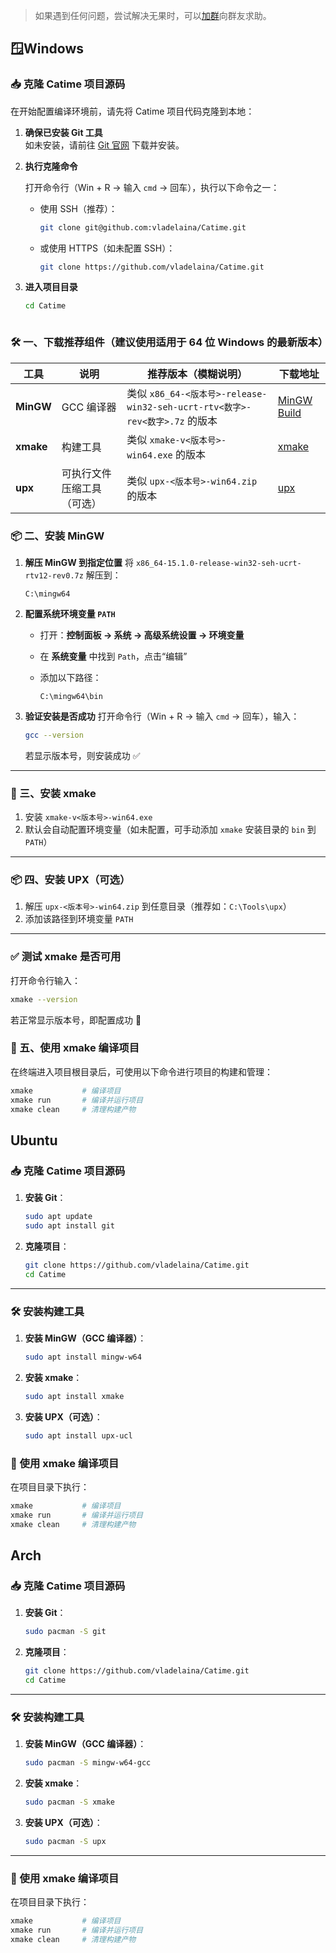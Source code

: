 <!--
title: 编译 Catime 指南：从源码构建项目
date: 2025-05-13
description: 本文详细介绍了如何从源代码编译 Catime，包括环境配置、依赖安装、构建流程与常见问题排查。
thumbnail: blogs/Images/catime.webp
tags: [Catime, 编译指南, 构建流程, 开发者文档]
-->



> 如果遇到任何问题，尝试解决无果时，可以[加群](https://qm.qq.com/q/LgscIMw9i0)向群友求助。

##  🪟Windows




### 📥 克隆 Catime 项目源码

在开始配置编译环境前，请先将 Catime 项目代码克隆到本地：

1. **确保已安装 Git 工具**  
   如未安装，请前往 [Git 官网](https://git-scm.com/downloads) 下载并安装。

2. **执行克隆命令**

   打开命令行（Win + R → 输入 `cmd` → 回车），执行以下命令之一：

   - 使用 SSH（推荐）：

     ```bash
     git clone git@github.com:vladelaina/Catime.git
     ```

   - 或使用 HTTPS（如未配置 SSH）：

     ```bash
     git clone https://github.com/vladelaina/Catime.git
     ```

3. **进入项目目录**

   ```bash
   cd Catime



### 🛠 一、下载推荐组件（建议使用适用于 64 位 Windows 的最新版本）

| 工具      | 说明                       | 推荐版本（模糊说明）                                         | 下载地址                                                     |
| --------- | -------------------------- | ------------------------------------------------------------ | ------------------------------------------------------------ |
| **MinGW** | GCC 编译器                 | 类似 `x86_64-<版本号>-release-win32-seh-ucrt-rtv<数字>-rev<数字>.7z` 的版本 | [MinGW Build](https://github.com/niXman/mingw-builds-binaries/releases/latest) |
| **xmake** | 构建工具                   | 类似 `xmake-v<版本号>-win64.exe` 的版本                      | [xmake](https://github.com/xmake-io/xmake/releases/latest)   |
| **upx**   | 可执行文件压缩工具（可选） | 类似 `upx-<版本号>-win64.zip` 的版本                         | [upx](https://github.com/upx/upx/releases/latest)            |



### 📦 二、安装 MinGW

1. **解压 MinGW 到指定位置**
    将 `x86_64-15.1.0-release-win32-seh-ucrt-rtv12-rev0.7z` 解压到：

   ```
   C:\mingw64
   ```

2. **配置系统环境变量 `PATH`**

   - 打开：**控制面板 → 系统 → 高级系统设置 → 环境变量**

   - 在 **系统变量** 中找到 `Path`，点击“编辑”

   - 添加以下路径：

     ```
     C:\mingw64\bin
     ```

3. **验证安装是否成功**
    打开命令行（Win + R → 输入 `cmd` → 回车），输入：

   ```bash
   gcc --version
   ```

   若显示版本号，则安装成功 ✅

------

### 🔧 三、安装 xmake

1. 安装  `xmake-v<版本号>-win64.exe` 
2. 默认会自动配置环境变量（如未配置，可手动添加 `xmake` 安装目录的 `bin` 到 `PATH`）

------

### 📦 四、安装 UPX（可选）

1. 解压 `upx-<版本号>-win64.zip` 到任意目录（推荐如：`C:\Tools\upx`）
2. 添加该路径到环境变量 `PATH`

------

### ✅ 测试 xmake 是否可用

打开命令行输入：

```bash
xmake --version
```

若正常显示版本号，即配置成功 🎉




### 🚀 五、使用 xmake 编译项目

在终端进入项目根目录后，可使用以下命令进行项目的构建和管理：

```bash
xmake           # 编译项目
xmake run       # 编译并运行项目
xmake clean     # 清理构建产物
```



## Ubuntu 

### 📥 克隆 Catime 项目源码

1. **安装 Git**：

   ```bash
   sudo apt update
   sudo apt install git
   ```

2. **克隆项目**：

   ```bash
   git clone https://github.com/vladelaina/Catime.git
   cd Catime
   ```

------

### 🛠 安装构建工具

1. **安装 MinGW（GCC 编译器）**：

   ```bash
   sudo apt install mingw-w64
   ```

2. **安装 xmake**：

   ```bash
   sudo apt install xmake
   ```

3. **安装 UPX（可选）**：

   ```bash
   sudo apt install upx-ucl
   ```



### 🚀 使用 xmake 编译项目

在项目目录下执行：

```bash
xmake           # 编译项目
xmake run       # 编译并运行项目
xmake clean     # 清理构建产物
```



## Arch



### 📥 克隆 Catime 项目源码

1. **安装 Git**：

   ```bash
   sudo pacman -S git
   ```

2. **克隆项目**：

   ```bash
   git clone https://github.com/vladelaina/Catime.git
   cd Catime
   ```

------

### 🛠 安装构建工具

1. **安装 MinGW（GCC 编译器）**：

   ```bash
   sudo pacman -S mingw-w64-gcc
   ```

2. **安装 xmake**：

   ```bash
   sudo pacman -S xmake
   ```

3. **安装 UPX（可选）**：

   ```bash
   sudo pacman -S upx
   ```

------

### 🚀 使用 xmake 编译项目

在项目目录下执行：

```bash
xmake           # 编译项目
xmake run       # 编译并运行项目
xmake clean     # 清理构建产物
```
